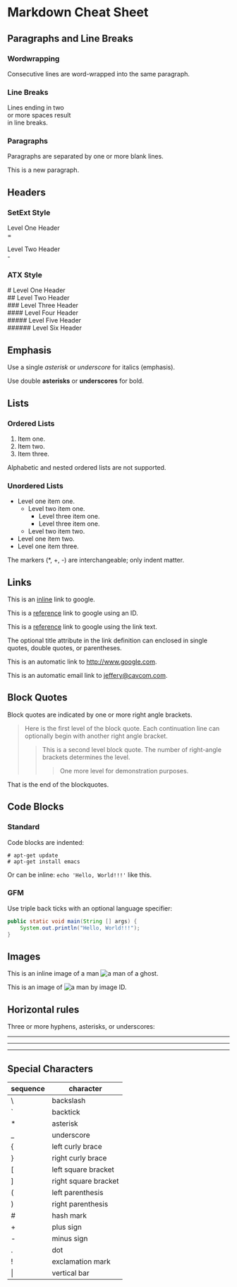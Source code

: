 # Markdown Cheat Sheet

## Paragraphs and Line Breaks

### Wordwrapping

Consecutive lines are word-wrapped
into the
same paragraph.

### Line Breaks

Lines ending in two  
or more spaces result  
in line breaks.

### Paragraphs

Paragraphs are separated by
one or more blank lines.

This is a new paragraph.

## Headers

### SetExt Style

Level One Header  
\=

Level Two Header  
\-

### ATX Style

\# Level One Header  
\## Level Two Header  
\### Level Three Header  
\#### Level Four Header  
\##### Level Five Header  
\###### Level Six Header

## Emphasis

Use a single *asterisk* or _underscore_ for italics (emphasis).

Use double **asterisks** or __underscores__ for bold.

## Lists

### Ordered Lists

1. Item one.
1. Item two.
1. Item three.

Alphabetic and nested ordered lists are not supported.

### Unordered Lists

* Level one item one.
  + Level two item one.
    - Level three item one.
    - Level three item one.
  + Level two item two.
* Level one item two.
* Level one item three.

The markers (\*, \+, \-) are interchangeable; only indent matter.

## Links

This is an [inline](http://www.google.com) link to google.

This is a [reference][ref] link to google using an ID.

This is a [reference] link to google using the link text.

[ref]: http://www.google.com "Google"
[reference]: http://www.google.com "Google"

The optional title attribute in the link definition can enclosed in single
quotes, double quotes, or parentheses.

This is an automatic link to <http://www.google.com>.

This is an automatic email link to <jeffery@cavcom.com>.

## Block Quotes

Block quotes are indicated by one or more right angle brackets.
> Here is the first level
> of the block quote.  Each continuation line
> can optionally begin with another
> right angle bracket.
>> This is a second level block quote.
>> The number of right-angle brackets determines the level.
>>> One more level for demonstration purposes.

That is the end of the blockquotes.

## Code Blocks

### Standard

Code blocks are indented:

    # apt-get update
    # apt-get install emacs

Or can be inline: `echo 'Hello, World!!!'` like this.

### GFM

Use triple back ticks with an optional language specifier:

``` java
public static void main(String [] args) {
    System.out.println("Hello, World!!!");
}
```

## Images

This is an inline image of a man
![a man](https://static.thenounproject.com/png/63361-200.png "Man")
of a ghost.

This is an image of ![a man][man] by image ID.

[man]: https://static.thenounproject.com/png/63361-200.png "Man"

## Horizontal rules

Three or more hyphens, asterisks, or underscores:

---

***

___

## Special Characters

sequence | character
--- | ---
\\ | backslash
\` | backtick
\* | asterisk
\_ | underscore
\{ | left curly brace
\} | right curly brace
\[ | left square bracket
\] | right square bracket
\( | left parenthesis
\) | right parenthesis
\# | hash mark
\+ | plus sign
\- | minus sign
\. | dot
\! | exclamation mark
\| | vertical bar
